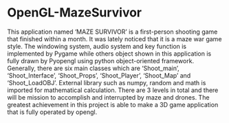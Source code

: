 # OpenGL-MazeSurvivor
This application named ‘MAZE SURVIVOR’ is a first-person shooting game that finished within a month. It was lately noticed that it is a maze war game style. The windowing system, audio system and key function is implemented by Pygame while others object shown in this application is fully drawn by Pyopengl using python object-oriented framework. Generally, there are six main classes which are ‘Shoot_main’, ‘Shoot_Interface’, ‘Shoot_Props’, ‘Shoot_Player’, ‘Shoot_Map’ and ‘Shoot_LoadOBJ’. External library such as numpy, random and math is imported for mathematical calculation. There are 3 levels in total and there will be mission to accomplish and interrupted by maze and drones. The greatest achievement in this project is able to make a 3D game application that is fully operated by opengl.
